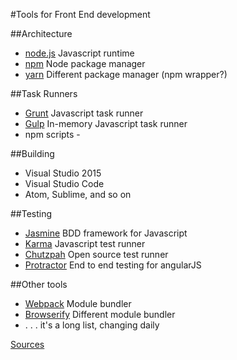 #Tools for Front End development

##Architecture
  * [node.js](https://nodejs.org/en/) Javascript runtime
  * [npm](https://www.npmjs.com/) Node package manager
  * [yarn](https://yarnpkg.com/en/) Different package manager (npm wrapper?)
  
##Task Runners
  * [Grunt](https://gruntjs.com/) Javascript task runner
  * [Gulp](http://gulpjs.com/) In-memory Javascript task runner
  * npm scripts - 
  
##Building
  * Visual Studio 2015
  * Visual Studio Code
  * Atom, Sublime, and so on
  
##Testing
  * [Jasmine](https://jasmine.github.io/) BDD framework for Javascript
  * [Karma](https://karma-runner.github.io/) Javascript test runner
  * [Chutzpah](https://github.com/mmanela/chutzpah) Open source test runner
  * [Protractor](http://www.protractortest.org/#/) End to end testing for angularJS

##Other tools
* [Webpack](https://webpack.js.org/) Module bundler
* [Browserify](http://browserify.org/) Different module bundler
* . . . it's a long list, changing daily

[Sources](6.0_sources.md)
